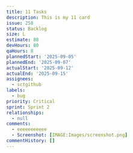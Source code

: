 ```yaml
---
title: 11 Tasks
description: This is my 11 card
issue: 258
status: Backlog
size: L
estimate: 88
devHours: 80
qaHours: 8
plannedStart: '2025-09-05'
plannedEnd: '2025-09-07'
actualStart: '2025-09-12'
actualEnd: '2025-09-15'
assignees:
  - sctgithub
labels:
  - bug
priority: Critical
sprint: Sprint 2
relationships:
  - null
comments:
  - eeeeeeeeeee
  - Screenshot: [IMAGE:Images/screenshot.png]
commentHistory: []
---
```


